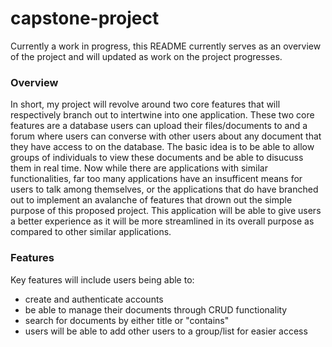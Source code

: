 # capstone-project

Currently a work in progress, this README currently serves as an overview of the project and will updated as work on the project progresses.

### Overview
In short, my project will revolve around two core features that will respectively branch out to intertwine into one application. These two core features are a database users can upload their files/documents to and a forum where users can converse with other users about any document that they have access to on the database. The basic idea is to be able to allow groups of individuals to view these documents and be able to disucuss them in real time. Now while there are applications with similar functionalities, far too many applications have an insufficent means for users to talk among themselves, or the applications that do have branched out to implement an avalanche of features that drown out the simple purpose of this proposed project. This application will be able to give users a better experience as it will be more streamlined in its overall purpose as compared to other similar applications.
### Features
Key features will include users being able to:
- create and authenticate accounts
- be able to manage their documents through CRUD functionality
- search for documents by either title or "contains"
- users will be able to add other users to a group/list for easier access
